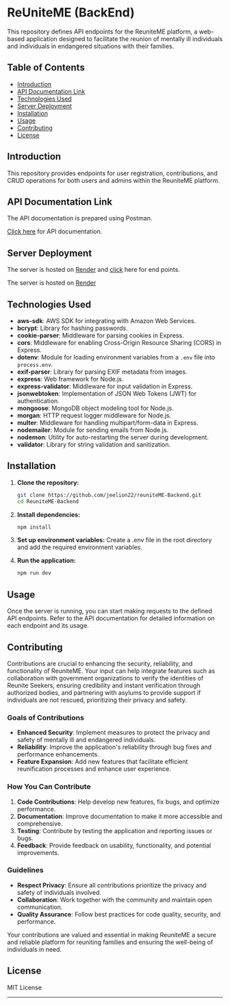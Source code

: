 # ReUniteME (BackEnd)

This repository defines API endpoints for the ReuniteME platform, a web-based application designed to facilitate the reunion of mentally ill individuals and individuals in endangered situations with their families.

## Table of Contents

- [Introduction](#introduction)
- [API Documentation Link](#api-documentation-link)
- [Technologies Used](#technologies-used)
- [Server Deployment](#server-deployment)
- [Installation](#installation)
- [Usage](#usage)
- [Contributing](#contributing)
- [License](#license)

## Introduction

This repository provides endpoints for user registration, contributions, and CRUD operations for both users and admins within the ReuniteME platform.

## API Documentation Link

The API documentation is prepared using Postman.

[Click here](https://documenter.getpostman.com/view/21877600/2sA3e1CW6i) for API documentation.

## Server Deployment

The server is hosted on [Render](https://render.com/) and [click](https://reuniteme-backend.onrender.com/api) here for end points.

The server is hosted on [Render](https://render.com/)

## Technologies Used

- **aws-sdk**: AWS SDK for integrating with Amazon Web Services.
- **bcrypt**: Library for hashing passwords.
- **cookie-parser**: Middleware for parsing cookies in Express.
- **cors**: Middleware for enabling Cross-Origin Resource Sharing (CORS) in Express.
- **dotenv**: Module for loading environment variables from a `.env` file into `process.env`.
- **exif-parser**: Library for parsing EXIF metadata from images.
- **express**: Web framework for Node.js.
- **express-validator**: Middleware for input validation in Express.
- **jsonwebtoken**: Implementation of JSON Web Tokens (JWT) for authentication.
- **mongoose**: MongoDB object modeling tool for Node.js.
- **morgan**: HTTP request logger middleware for Node.js.
- **multer**: Middleware for handling multipart/form-data in Express.
- **nodemailer**: Module for sending emails from Node.js.
- **nodemon**: Utility for auto-restarting the server during development.
- **validator**: Library for string validation and sanitization.

## Installation

1. **Clone the repository:**

   ```bash
   git clone https://github.com/jeelion22/reuniteME-Backend.git
   cd ReuniteME-Backend
   ```

2. **Install dependencies:**
   ```bash
   npm install
   ```
3. **Set up environment variables:**
   Create a .env file in the root directory and add the required environment variables.

4. **Run the application:**
   ```bash
   npm run dev
## Usage
Once the server is running, you can start making requests to the defined API endpoints. Refer to the API documentation for detailed information on each endpoint and its usage.

## Contributing

Contributions are crucial to enhancing the security, reliability, and functionality of ReuniteME. Your input can help integrate features such as collaboration with government organizations to verify the identities of Reunite Seekers, ensuring credibility and instant verification through authorized bodies, and partnering with asylums to provide support if individuals are not rescued, prioritizing their privacy and safety.

### Goals of Contributions

- **Enhanced Security**: Implement measures to protect the privacy and safety of mentally ill and endangered individuals.
- **Reliability**: Improve the application's reliability through bug fixes and performance enhancements.
- **Feature Expansion**: Add new features that facilitate efficient reunification processes and enhance user experience.

### How You Can Contribute

1. **Code Contributions**: Help develop new features, fix bugs, and optimize performance.
2. **Documentation**: Improve documentation to make it more accessible and comprehensive.
3. **Testing**: Contribute by testing the application and reporting issues or bugs.
4. **Feedback**: Provide feedback on usability, functionality, and potential improvements.

### Guidelines

- **Respect Privacy**: Ensure all contributions prioritize the privacy and safety of individuals involved.
- **Collaboration**: Work together with the community and maintain open communication.
- **Quality Assurance**: Follow best practices for code quality, security, and performance.

Your contributions are valued and essential in making ReuniteME a secure and reliable platform for reuniting families and ensuring the well-being of individuals in need.


## License

MIT License

---